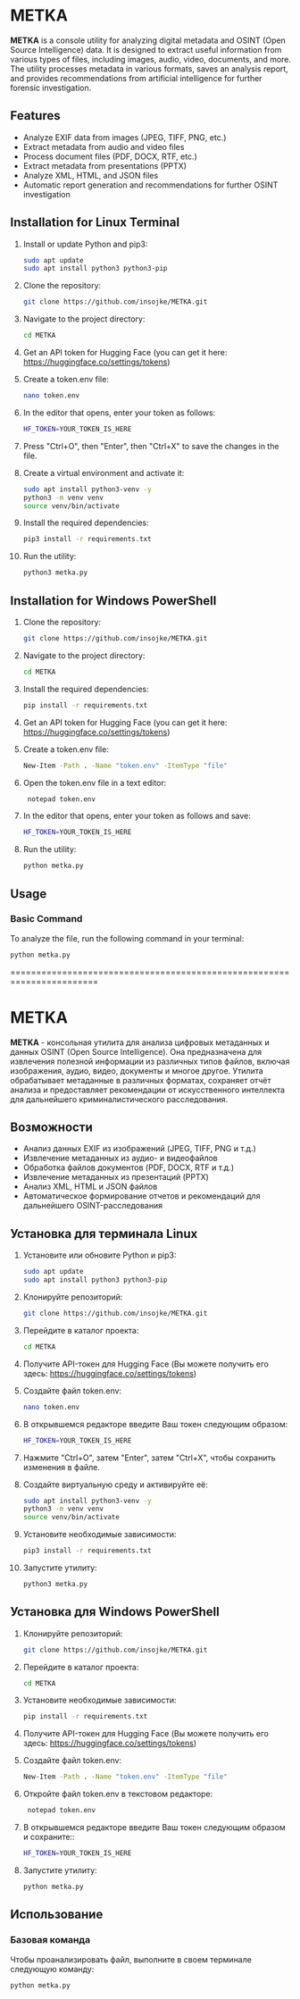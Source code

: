 # METKA

**METKA** is a console utility for analyzing digital metadata and OSINT (Open Source Intelligence) data. It is designed to extract useful information from various types of files, including images, audio, video, documents, and more. The utility processes metadata in various formats, saves an analysis report, and provides recommendations from artificial intelligence for further forensic investigation.

## Features

- Analyze EXIF data from images (JPEG, TIFF, PNG, etc.)
- Extract metadata from audio and video files
- Process document files (PDF, DOCX, RTF, etc.)
- Extract metadata from presentations (PPTX)
- Analyze XML, HTML, and JSON files
- Automatic report generation and recommendations for further OSINT investigation

## Installation for Linux Terminal

1. Install or update Python and pip3:

    ```bash
    sudo apt update
    sudo apt install python3 python3-pip
    ```

2. Clone the repository:

    ```bash
    git clone https://github.com/insojke/METKA.git
    ```

3. Navigate to the project directory:

    ```bash
    cd METKA
    ```

4. Get an API token for Hugging Face (you can get it here: https://huggingface.co/settings/tokens)

5. Create a token.env file:

    ```bash
    nano token.env
    ```

6. In the editor that opens, enter your token as follows:

     ```bash
    HF_TOKEN=YOUR_TOKEN_IS_HERE
    ```

7. Press "Ctrl+O", then "Enter", then "Ctrl+X" to save the changes in the file.

8. Create a virtual environment and activate it:
    ```bash
    sudo apt install python3-venv -y
    python3 -m venv venv
    source venv/bin/activate
    ```
    
9. Install the required dependencies:

    ```bash
    pip3 install -r requirements.txt
    ```

10. Run the utility:

    ```bash
    python3 metka.py
    ```

## Installation for Windows PowerShell

1. Clone the repository:

    ```bash
    git clone https://github.com/insojke/METKA.git
    ```

2. Navigate to the project directory:

    ```bash
    cd METKA
    ```
    
3. Install the required dependencies:
   
    ```bash
    pip install -r requirements.txt
    ```

4. Get an API token for Hugging Face (you can get it here: https://huggingface.co/settings/tokens)

5. Create a token.env file:

    ```bash
    New-Item -Path . -Name "token.env" -ItemType "file"
    ```

6. Open the token.env file in a text editor:

   ```bash
    notepad token.env
    ```

7. In the editor that opens, enter your token as follows and save:

   ```bash
   HF_TOKEN=YOUR_TOKEN_IS_HERE
   ```

8. Run the utility:

    ```bash
    python metka.py
    ```

## Usage

### Basic Command

To analyze the file, run the following command in your terminal:

```bash
python metka.py
```
=======================================================================
# METKA

**METKA** - консольная утилита для анализа цифровых метаданных и данных OSINT (Open Source Intelligence). Она предназначена для извлечения полезной информации из различных типов файлов, включая изображения, аудио, видео, документы и многое другое. Утилита обрабатывает метаданные в различных форматах, сохраняет отчёт анализа и предоставляет рекомендации от искусственного интеллекта для дальнейшего криминалистического расследования.

## Возможности

- Анализ данных EXIF из изображений (JPEG, TIFF, PNG и т.д.)
- Извлечение метаданных из аудио- и видеофайлов
- Обработка файлов документов (PDF, DOCX, RTF и т.д.)
- Извлечение метаданных из презентаций (PPTX)
- Анализ XML, HTML и JSON файлов
- Автоматическое формирование отчетов и рекомендаций для дальнейшего OSINT-расследования

## Установка для терминала Linux

1. Установите или обновите Python и pip3:

    ```bash
    sudo apt update
    sudo apt install python3 python3-pip
    ```

2. Клонируйте репозиторий:

    ```bash
    git clone https://github.com/insojke/METKA.git
    ```

3. Перейдите в каталог проекта:

    ```bash
    cd METKA
    ```

4. Получите API-токен для Hugging Face (Вы можете получить его здесь: https://huggingface.co/settings/tokens)

5. Создайте файл token.env:

    ```bash
    nano token.env
    ```

6. В открывшемся редакторе введите Ваш токен следующим образом:

    ```bash
    HF_TOKEN=YOUR_TOKEN_IS_HERE
    ```

7. Нажмите "Ctrl+O", затем "Enter", затем "Ctrl+X", чтобы сохранить изменения в файле.

8. Создайте виртуальную среду и активируйте её:

    ```bash
    sudo apt install python3-venv -y
    python3 -m venv venv
    source venv/bin/activate
    ```

9. Установите необходимые зависимости:

    ```bash
    pip3 install -r requirements.txt
    ```

10. Запустите утилиту:

    ```bash
    python3 metka.py
    ```

## Установка для Windows PowerShell

1. Клонируйте репозиторий:

    ```bash
    git clone https://github.com/insojke/METKA.git
    ```

2. Перейдите в каталог проекта:

    ```bash
    cd METKA
    ```
    
3. Установите необходимые зависимости:
   
    ```bash
    pip install -r requirements.txt
    ```

4. Получите API-токен для Hugging Face (Вы можете получить его здесь: https://huggingface.co/settings/tokens)

5. Создайте файл token.env:

    ```bash
    New-Item -Path . -Name "token.env" -ItemType "file"
    ```

6. Откройте файл token.env в текстовом редакторе:

   ```bash
    notepad token.env
    ```

7. В открывшемся редакторе введите Ваш токен следующим образом и сохраните::

   ```bash
   HF_TOKEN=YOUR_TOKEN_IS_HERE
   ```

8. Запустите утилиту:

    ```bash
    python metka.py
    ```

## Использование

### Базовая команда

Чтобы проанализировать файл, выполните в своем терминале следующую команду:

```bash
python metka.py
```
